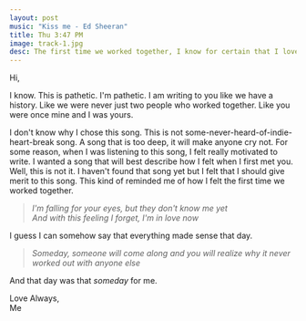 ```yaml
---
layout: post
music: "Kiss me - Ed Sheeran"
title: Thu 3:47 PM
image: track-1.jpg
desc: The first time we worked together, I know for certain that I love you
---
```


Hi,

I know. This is pathetic. I'm pathetic. I am writing to you like we have a history. Like we were never just two people who worked together. Like you were once mine and I was yours.

I don't know why I chose this song. This is not some-never-heard-of-indie-heart-break song. A song that is too deep, it will make anyone cry not. For some reason, when I was listening to this song, I felt really motivated to write. I wanted a song that will best describe how I felt when I first met you. Well, this is not it. I haven't found that song yet but I felt that I should give merit to this song. This kind of reminded me of how I felt the first time we worked together.

> *I'm falling for your eyes, but they don't know me yet*    
> *And with this feeling I forget, I'm in love now*

I guess I can somehow say that everything made sense that day.

> *Someday, someone will come along and you will realize why it never worked out with anyone else*

And that day was that *someday* for me.

Love Always,    
Me
